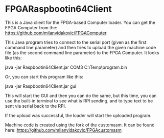 # FPGARaspbootin64Client

This is a Java client for the FPGA-based Computer loader.
You can get the FPGA Computer from the:
https://github.com/milanvidakovic/FPGAComputer

This Java program tries to connect to the serial port (given as the first command line parameter) and 
then tries to upload the given machine code file (as the second command line parameter) to the FPGA Computer. It looks like this:

java -jar Raspbootin64Client.jar COM3 C:\Temp\program.bin

Or, you can start this program like this:

java -jar Raspbootin64Client.jar gui

This will start the GUI and then you can do the same, but this time, you can use the built-in terminal to see what is RPI sending, and to type text to be sent via serial back to the RPI.

If the upload was successful, the loader will start the uploaded program. 

Machine code is created using the fork of the customasm. It can be found here:
https://github.com/milanvidakovic/FPGAcustomasm
 
